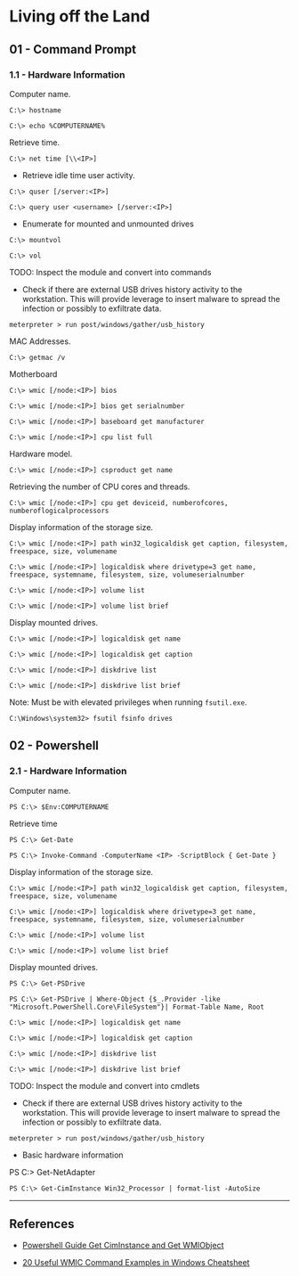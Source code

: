# Living off the Land

## 01 - Command Prompt

### 1.1 - Hardware Information

Computer name.

```
C:\> hostname

C:\> echo %COMPUTERNAME%
```

Retrieve time.

```
C:\> net time [\\<IP>]
```

- Retrieve idle time user activity.

```
C:\> quser [/server:<IP>]

C:\> query user <username> [/server:<IP>]
```

- Enumerate for mounted and unmounted drives

```
C:\> mountvol

C:\> vol
```

TODO: Inspect the module and convert into commands

- Check if there are external USB drives history activity to the workstation. This will provide leverage to insert malware to spread the infection or possibly to exfiltrate data.

`meterpreter > run post/windows/gather/usb_history`

MAC Addresses.

```
C:\> getmac /v
```

Motherboard

```
C:\> wmic [/node:<IP>] bios

C:\> wmic [/node:<IP>] bios get serialnumber

C:\> wmic [/node:<IP>] baseboard get manufacturer

C:\> wmic [/node:<IP>] cpu list full
```

Hardware model.

```
C:\> wmic [/node:<IP>] csproduct get name
```

Retrieving the number of CPU cores and threads.

```
C:\> wmic [/node:<IP>] cpu get deviceid, numberofcores, numberoflogicalprocessors
```

Display information of the storage size.

```
C:\> wmic [/node:<IP>] path win32_logicaldisk get caption, filesystem, freespace, size, volumename

C:\> wmic [/node:<IP>] logicaldisk where drivetype=3 get name, freespace, systemname, filesystem, size, volumeserialnumber

C:\> wmic [/node:<IP>] volume list

C:\> wmic [/node:<IP>] volume list brief
```

Display mounted drives.

```
C:\> wmic [/node:<IP>] logicaldisk get name

C:\> wmic [/node:<IP>] logicaldisk get caption

C:\> wmic [/node:<IP>] diskdrive list

C:\> wmic [/node:<IP>] diskdrive list brief
```

Note: Must be with elevated privileges when running `fsutil.exe`.

```
C:\Windows\system32> fsutil fsinfo drives
```

## 02 - Powershell

### 2.1 - Hardware Information

Computer name.

```
PS C:\> $Env:COMPUTERNAME
```

Retrieve time

```
PS C:\> Get-Date

PS C:\> Invoke-Command -ComputerName <IP> -ScriptBlock { Get-Date }
```

Display information of the storage size.

```
C:\> wmic [/node:<IP>] path win32_logicaldisk get caption, filesystem, freespace, size, volumename

C:\> wmic [/node:<IP>] logicaldisk where drivetype=3 get name, freespace, systemname, filesystem, size, volumeserialnumber

C:\> wmic [/node:<IP>] volume list

C:\> wmic [/node:<IP>] volume list brief
```

Display mounted drives.

```
PS C:\> Get-PSDrive

PS C:\> Get-PSDrive | Where-Object {$_.Provider -like "Microsoft.PowerShell.Core\FileSystem"}| Format-Table Name, Root

C:\> wmic [/node:<IP>] logicaldisk get name

C:\> wmic [/node:<IP>] logicaldisk get caption

C:\> wmic [/node:<IP>] diskdrive list

C:\> wmic [/node:<IP>] diskdrive list brief
```

TODO: Inspect the module and convert into cmdlets

- Check if there are external USB drives history activity to the workstation. This will provide leverage to insert malware to spread the infection or possibly to exfiltrate data.

`meterpreter > run post/windows/gather/usb_history`

- Basic hardware information

PS C:\> Get-NetAdapter

`PS C:\> Get-CimInstance Win32_Processor | format-list -AutoSize`

---
## References

- [Powershell Guide Get CimInstance and Get WMIObject](https://www.pdq.com/blog/powershell-guide-get-ciminstance-and-get-wmiobject/)

- [20 Useful WMIC Command Examples in Windows Cheatsheet](https://www.cyberithub.com/20-useful-wmic-command-examples-in-windows-cheat-sheet/)
